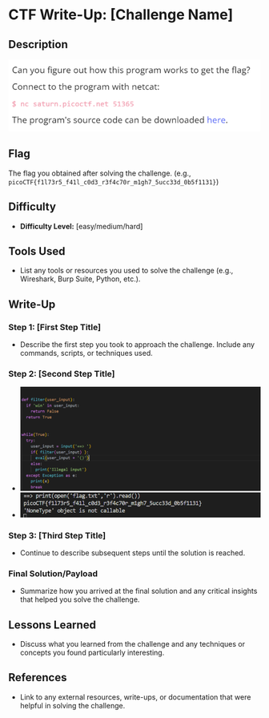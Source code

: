 # CTF Write-Up: [Challenge Name]

## Description
![alt text](image.png)

## Flag
The flag you obtained after solving the challenge. (e.g., `picoCTF{f1l73r5_f41l_c0d3_r3f4c70r_m1gh7_5ucc33d_0b5f1131}`)

## Difficulty
- **Difficulty Level:** [easy/medium/hard]

## Tools Used
- List any tools or resources you used to solve the challenge (e.g., Wireshark, Burp Suite, Python, etc.).

## Write-Up

### Step 1: [First Step Title]
- Describe the first step you took to approach the challenge. Include any commands, scripts, or techniques used.

### Step 2: [Second Step Title]
- ![alt text](image-2.png)
- ![alt text](image-1.png)

### Step 3: [Third Step Title]
- Continue to describe subsequent steps until the solution is reached. 

### Final Solution/Payload
- Summarize how you arrived at the final solution and any critical insights that helped you solve the challenge.

## Lessons Learned
- Discuss what you learned from the challenge and any techniques or concepts you found particularly interesting.

## References
- Link to any external resources, write-ups, or documentation that were helpful in solving the challenge.

